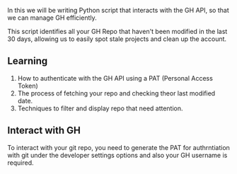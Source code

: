 
In this we will be writing Python script that interacts with the GH API, so that we can manage GH efficiently.

This script identifies all your GH Repo that haven't been modified in the last 30 days, allowing us to easily spot stale projects and clean up the account.

## Learning
1. How to authenticate with the GH API using a PAT (Personal Access Token)
2. The process of fetching your repo and checking theor last modified date.
3. Techniques to filter and display repo that need attention.

## Interact with GH
To interact with your git repo, you need to generate the PAT for authrntiation with git under the developer settings options and also your GH username is required.

